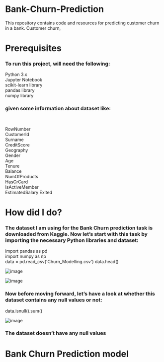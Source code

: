 # Bank-Churn-Prediction
This repository contains code and resources for predicting customer churn in a bank. Customer churn,


# Prerequisites
<h3>To run this project, will need the following:<br></h3>

Python 3.x<br>
Jupyter Notebook<br>
scikit-learn library<br>
pandas library<br>
numpy library<br>

<h3>given some information about dataset like:</h3><br>
 
  RowNumber        
  CustomerId       
  Surname          
    CreditScore       
    Geography       
    Gender           
    Age               
    Tenure           
    Balance          
   NumOfProducts      
  HasCrCard       
   IsActiveMember     
 EstimatedSalary 
   Exited

   # How  did I do?
   <h3>The dataset I am using for the Bank Churn prediction task is downloaded from Kaggle. Now let’s start with this task by importing the necessary Python libraries and dataset:<br></h3>
   
import pandas as pd<br>
import numpy as np<br>
data = pd.read_csv('Churn_Modelling.csv')
data.head()<br>

![image](https://github.com/Sanketarali/Bank-Churn-Prediction/assets/110754364/85087402-bce1-4826-b7c3-0ed2dce39988)

![image](https://github.com/Sanketarali/Bank-Churn-Prediction/assets/110754364/2f503872-bcee-40fc-85de-3fd86dbbc4ee)

<h3>Now before moving forward, let’s have a look at whether this dataset contains any null values or not:<br></h3>

data.isnull().sum()<br>

![image](https://github.com/Sanketarali/Bank-Churn-Prediction/assets/110754364/902fb11f-9a22-463e-aa8d-b0dac9e842a6)


<h3>The dataset doesn’t have any null values</h3>

# Bank Churn Prediction model



